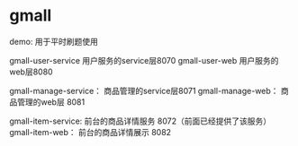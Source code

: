 # gmall 
demo:                    用于平时刷题使用

gmall-user-service       用户服务的service层8070
gmall-user-web           用户服务的web层8080

gmall-manage-service：   商品管理的service层8071
gmall-manage-web：       商品管理的web层  8081

gmall-item-service:      前台的商品详情服务  8072（前面已经提供了该服务）
gmall-item-web：         前台的商品详情展示  8082

